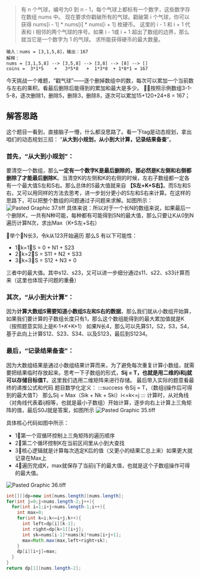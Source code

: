 > 有 n 个气球，编号为0 到 n - 1，每个气球上都标有一个数字，这些数字存在数组 nums 中。
> 现在要求你戳破所有的气球。戳破第 i 个气球，你可以获得 nums[i - 1] * nums[i] * nums[i + 1] 枚硬币。 这里的 i - 1 和 i + 1 代表和 i 相邻的两个气球的序号。如果 i - 1或 i + 1 超出了数组的边界，那么就当它是一个数字为 1 的气球。
> 求所能获得硬币的最大数量。

```
输入：nums = [3,1,5,8]，输出：167
解释：
nums = [3,1,5,8] --> [3,5,8] --> [3,8] --> [8] --> []
coins =  3*1*5    +   3*5*8   +  1*3*8  + 1*8*1 = 167
```
今天挑战一个难题，“戳气球”——逐个删掉数组中的数，每次可以累加一个当前数与左右的乘积。看最后删除后能得到的累加和最大是多少。
🌰🌰按照示例数组3-1-5-8，逐次删除1，删除5，删除3，删除8，逐次可以累加15+120+24+8 = 167；
## 解答思路
这个题目一看到，直接脑子一懵，什么都没思路了。看一下tag是动态规划，拿出咱们的动态规划三招：
“**从大到小规划，从小到大计算，记录结果备查**”。
### 首先，“从大到小规划”：
要清空一个数组，那么**一定有一个数字K是最后删除的，**那必然是**K左侧和右侧都删除了才能最后删除K**。当清空K的左侧和K的右侧的时候，左右子数组都一定各有一个最大值S左和S右。那么总体的S最大值就来自 **【S左+K+S右】**。而S左和S右，又可以用同样的方法去思考，进一步划分更小的S左和S右来计算。在这样的思路下，可以把整个数组的问题通过子问题来求解。如图所示：
![Pasted Graphic 37.tiff](https://cdn.nlark.com/yuque/0/2024/tif/22367711/1717128733260-a2f6bb68-f60e-4aa3-aa48-2dbb36036843.tif?x-oss-process=image/format,png#averageHue=%23fefefd&clientId=ufa9238bd-d65f-4&from=paste&height=333&id=u3aa57f5c&originHeight=666&originWidth=1960&originalType=binary&ratio=2&rotation=0&showTitle=false&size=3920566&status=done&style=none&taskId=u0b2c2776-67e3-46c0-a1b4-4a51dd659b1&title=&width=980)
具体来说：所以对于一个长N的数组来说，如果最后一个删除K，一共有N种可能，每种都有可能得到SN的最大值，那么只要让K从0到N遍历计算N次，求出Max（K+S左+S右）

🌰举个🌰N长3，令k从123开始遍历
那么S 有以下可能性：
- 1⃣️k=1，S = 0   + N1 + S23
- 2⃣️k=2，S = S11 + N2 + S33
- 3⃣️k=3，S = S12 + N3 + 0

三者中的最大值。其中s12、s23，又可以进一步细分通过s11、s22、s33计算而来（这里也体现子问题的重叠）

### 其次，“从小到大计算”：
因为**计算大数组S需要知道小数组S左和S右的数据**，那么我们就从小数组开始算，如果我们要计算的子数组长度只有1，那么这个数组能得到的最大累加值就是K（按照题意实际上是K-1+_K_+K+1）
如果N长4，那么可以先算S1，S2，S3，S4，基于此向上计算S12、S23、S34、以及S123，最后到S1234。
### 最后，“记录结果备查”：
因为大数组结果是通过小数组结果计算而来，为了避免每次重复计算小数组，就需要把结果临时存放起来。思考一下子数组的形式，**Sij = T，也就是用二维的i和j就可以存储目标值T**。这里我们选用二维矩阵来进行存储。
最后带入实际的题意看最终的递推公式和代码
题目数学化定义：
:::success
令Sij = T，（数组ij操作后可得到的最大值T）
那么Sij = Max（Sik + Nk + Ski）i<=k<=j
:::
计算时，从对角线（对角线代表着ij相等，也就是最小子数组）开始计算，逐步向右上计算上三角矩阵的值，最后S0J就是答案，如图所示
![Pasted Graphic 35.tiff](https://cdn.nlark.com/yuque/0/2024/tif/22367711/1717130675816-d0d84914-3b5c-466e-811d-d25301c1f4b9.tif?x-oss-process=image/format,png#averageHue=%23333332&clientId=ufa9238bd-d65f-4&from=paste&height=137&id=uac0c77c7&originHeight=274&originWidth=372&originalType=binary&ratio=2&rotation=0&showTitle=false&size=828064&status=done&style=none&taskId=u231a8ba4-c138-4f19-89ea-4f5ae94971e&title=&width=186)

具体核心代码如图中所示：
- 1⃣️第一个双循环控制上三角矩阵的遍历顺序
- 2⃣️第二个循环控制K在当前区间里从小到大查找
- 3⃣️核心逻辑就是计算每次选定K后的值（又更小的结果汇总上来）如果更大就记录在Max上
- 4⃣️遍历完成K，max就保存了当前ij下的最大值，也就是这个子数组操作可得的最大值。

![Pasted Graphic 36.tiff](https://cdn.nlark.com/yuque/0/2024/tif/22367711/1717133711335-faed9ebe-e6f3-4549-af9d-29e070795873.tif?x-oss-process=image/format,png#averageHue=%232b2c2a&clientId=ufa9238bd-d65f-4&from=paste&height=231&id=uf0662540&originHeight=462&originWidth=1636&originalType=binary&ratio=2&rotation=0&showTitle=false&size=2271878&status=done&style=none&taskId=ud5617778-db58-4b93-81da-80f1b5f9f69&title=&width=818)

```java 解决代码，动态规划思路难，代码是真简单
int[][]dp=new int[nums.length][nums.length];
for(int j=0;j<nums.length-2;j++){
  for(int i=1;i+j<nums.length-1;i++){
    int max=0;
    for(int k=i;k<=i+j;k++){
      int left=dp[i][k-1];
      int right=dp[k+1][i+j];
      int sk=nums[i-1]*nums[k]*nums[i+j+1];
      max=Math.max(max,left+right+sk);
    }
    dp[i][i+j]=max;
  }
}
return dp[1][nums.length-2];
```
